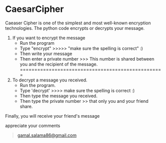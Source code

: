 # CaesarCipher
Caeaser Cipher is one of the simplest and most well-known encryption technologies.
The python code encrypts or decrypts your message.
1. If you want to encrypt the message
   * Run the program
   * Type "encrypt" >>>>> "make sure the spelling is correct" :)
   * Then write your message
   * Then enter a private number >>> This number is shared between you and the recipient of the message.
==================================================
2. To decrypt a message you received.
   * Run the program.
   * Type 'decrypt' >>>> make sure the spelling is correct :)
   * Then type the message you received.
   * Then type the private number >> that only you and your friend share.

Finally, you will receive your friend's message

appreciate your comments
> gamal.salama86@gmail.com

